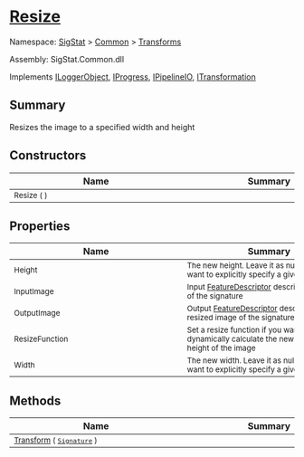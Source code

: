 # [Resize](./Resize.md)

Namespace: [SigStat]() > [Common](./../README.md) > [Transforms](./README.md)

Assembly: SigStat.Common.dll

Implements [ILoggerObject](./../ILoggerObject.md), [IProgress](./../Helpers/IProgress.md), [IPipelineIO](./../Pipeline/IPipelineIO.md), [ITransformation](./../ITransformation.md)

## Summary
Resizes the image to a specified width and height

## Constructors

| Name | Summary | 
| --- | --- | 
| <div style="width:290px"><sub>Resize (  )</sub></div>| <div style="width:290px"><sub></sub></div>| <br>


## Properties

| Name | Summary | 
| --- | --- | 
| <div style="width:290px"><sub>Height</sub></div>| <div style="width:290px"><sub>The new height. Leave it as null, if you do not want to explicitly specify a given height</sub></div>| <br>
| <div style="width:290px"><sub>InputImage</sub></div>| <div style="width:290px"><sub>Input [FeatureDescriptor](https://github.com/hargitomi97/sigstat/blob/master/docs/md/SigStat/Common/FeatureDescriptor.md) describing the image of the signature</sub></div>| <br>
| <div style="width:290px"><sub>OutputImage</sub></div>| <div style="width:290px"><sub>Output [FeatureDescriptor](https://github.com/hargitomi97/sigstat/blob/master/docs/md/SigStat/Common/FeatureDescriptor.md) describing the resized image of the signature</sub></div>| <br>
| <div style="width:290px"><sub>ResizeFunction</sub></div>| <div style="width:290px"><sub>Set a resize function if you want to dynamically calculate the new width and height of the image</sub></div>| <br>
| <div style="width:290px"><sub>Width</sub></div>| <div style="width:290px"><sub>The new width. Leave it as null, if you do not want to explicitly specify a given width</sub></div>| <br>


## Methods

| Name | Summary | 
| --- | --- | 
| <div style="width:290px"><sub>[Transform](./Methods/Resize-100663714.md) ( [`Signature`](./../Signature.md) )</sub></div>| <div style="width:290px"><sub></sub></div>| <br>


